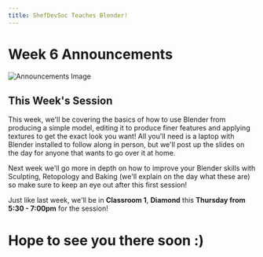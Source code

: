 ```yaml
---
title: ShefDevSoc Teaches Blender!
---
```

# Week 6 Announcements

![Announcements Image](https://shefgamedevsoc.github.io/loom/resources/images/A013.jpg)
## This Week's Session
This week, we'll be covering the basics of how to use Blender from producing a simple model, editing it to produce finer features and applying textures to get the exact look you want! All you'll need is a laptop with Blender installed to follow along in person, but we'll post up the slides on the day for anyone that wants to go over it at home.

Next week we'll go more in depth on how to improve your Blender skills with Sculpting, Retopology and Baking (we'll explain on the day what these are) so make sure to keep an eye out after this first session!

Just like last week, we'll be in **Classroom 1**, **Diamond** this **Thursday from 5:30 - 7:00pm** for the session!

# Hope to see you there soon :)